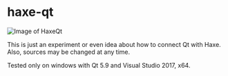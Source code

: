 # haxe-qt

![Image of HaxeQt](https://i.imgur.com/Tqn42LB.png)

This is just an experiment or even idea about how to connect Qt with Haxe.
Also, sources may be changed at any time. 

Tested only on windows with Qt 5.9 and Visual Studio 2017, x64.